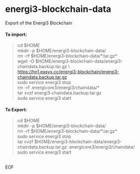 # energi3-blockchain-data
Export of the Energi3 Blockchain

#### To import:
> cd $HOME<br />
> mkdir -p $HOME/energi3-blockchain-data/<br />
> rm -rf $HOME/energi3-blockchain-data/\*.tar.gz\*<br />
> wget -O $HOME/energi3-blockchain-data/energi3-chaindata.backup.tar.gz \\<br />
> https://hn1.easyx.cc/energi3-blockchain/energi3-chaindata.backup.tar.gz<br />
> sudo service energi3 stop<br />
> rm -rf .energicore3/energi3/chaindata/\*<br />
> tar xvzf energi3-chaindata.backup.tar.gz<br />
> sudo service energi3 start<br />

#### To Export:
> cd $HOME<br />
> mkdir -p $HOME/energi3-blockchain-data/<br />
> rm -rf $HOME/energi3-blockchain-data/\*.tar.gz\*<br />
> sudo service energi3 stop<br />
> tar cvzf $HOME/energi3-blockchain-data/energi3-chaindata.backup.tar.gz .energicore3/energi3/chaindata/<br />
> sudo service energi3 start<br />
<br />
EOF
